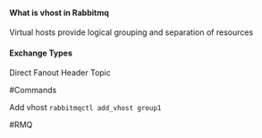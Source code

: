 #### What is vhost in Rabbitmq
Virtual hosts provide logical grouping and separation of resources


#### Exchange Types
Direct
Fanout
Header
Topic

#Commands

Add vhost
```rabbitmqctl add_vhost group1```

#RMQ
